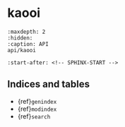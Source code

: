 # kaooi

```{toctree}
:maxdepth: 2
:hidden:
:caption: API
api/kaooi
```

```{include} ../README.md
:start-after: <!-- SPHINX-START -->
```

## Indices and tables

- {ref}`genindex`
- {ref}`modindex`
- {ref}`search`